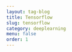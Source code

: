 ```yaml
---
layout: tag-blog
title: Tensorflow
slug: tensorflow
category: deeplearning
menu: false
order: 1
---
```

